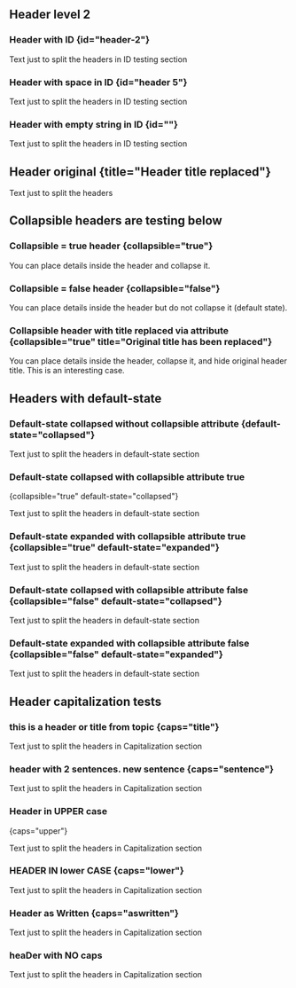 [//]: # (title: Header attributes MD)

## Header level 2

### Header with ID {id="header-2"}

Text just to split the headers in ID testing section

### Header with space in ID {id="header 5"}

Text just to split the headers in ID testing section

### Header with empty string in ID {id=""}

Text just to split the headers in ID testing section

## Header original {title="Header title replaced"}

Text just to split the headers

## Collapsible headers are testing below

### Collapsible = true header {collapsible="true"}

<p id="collapsed-content">You can place details inside the header and collapse it.</p>

### Collapsible = false header {collapsible="false"}

You can place details inside the header but do not collapse it (default state).

### Collapsible header with title replaced via attribute {collapsible="true" title="Original title has been replaced"}

You can place details inside the header, collapse it, and hide original header title.
This is an interesting case.

## Headers with default-state

### Default-state collapsed without collapsible attribute {default-state="collapsed"}

Text just to split the headers in default-state section

### Default-state collapsed with collapsible attribute true
{collapsible="true" default-state="collapsed"}

Text just to split the headers in default-state section

### Default-state expanded with collapsible attribute true {collapsible="true" default-state="expanded"}

Text just to split the headers in default-state section

### Default-state collapsed with collapsible attribute false {collapsible="false" default-state="collapsed"}

Text just to split the headers in default-state section

### Default-state expanded with collapsible attribute false {collapsible="false" default-state="expanded"}

Text just to split the headers in default-state section

## Header capitalization tests

### this is a header or title from topic {caps="title"}

Text just to split the headers in Capitalization section

### header with 2 sentences. new sentence {caps="sentence"}

Text just to split the headers in Capitalization section

### Header in UPPER case
{caps="upper"}

Text just to split the headers in Capitalization section

### HEADER IN lower CASE {caps="lower"}

Text just to split the headers in Capitalization section

### Header as Written {caps="aswritten"}

Text just to split the headers in Capitalization section

### heaDer with NO caps

Text just to split the headers in Capitalization section

